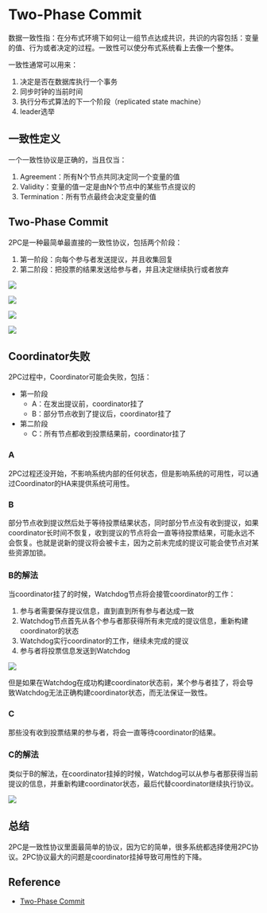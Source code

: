 # Two-Phase Commit

数据一致性指：在分布式环境下如何让一组节点达成共识，共识的内容包括：变量的值、行为或者决定的过程。一致性可以使分布式系统看上去像一个整体。

一致性通常可以用来：
1. 决定是否在数据库执行一个事务
2. 同步时钟的当前时间
3. 执行分布式算法的下一个阶段（replicated state machine）
4. leader选举

## 一致性定义
一个一致性协议是正确的，当且仅当：
1. Agreement：所有N个节点共同决定同一个变量的值
2. Validity：变量的值一定是由N个节点中的某些节点提议的
3. Termination：所有节点最终会决定变量的值

## Two-Phase Commit
2PC是一种最简单最直接的一致性协议，包括两个阶段：
1. 第一阶段：向每个参与者发送提议，并且收集回复
2. 第二阶段：把投票的结果发送给参与者，并且决定继续执行或者放弃

![](http://the-paper-trail.org/blog/wp-content/uploads/2010/01/tpc-fault-free-phase-1.png)

![](http://the-paper-trail.org/blog/wp-content/uploads/2010/01/tpc-fault-free-phase-2.png)

![](http://blog.chinaunix.net/attachment/201207/15/27105712_1342359032LzmK.png)

![](http://blog.chinaunix.net/attachment/201207/15/27105712_1342358417Cwr1.jpg)

## Coordinator失败
2PC过程中，Coordinator可能会失败，包括：
- 第一阶段
  - A：在发出提议前，coordinator挂了
  - B：部分节点收到了提议后，coordinator挂了
- 第二阶段
  - C：所有节点都收到投票结果前，coordinator挂了

### A
2PC过程还没开始，不影响系统内部的任何状态，但是影响系统的可用性，可以通过Coordinator的HA来提供系统可用性。

### B
部分节点收到提议然后处于等待投票结果状态，同时部分节点没有收到提议，如果coordinator长时间不恢复，收到提议的节点将会一直等待投票结果，可能永远不会恢复。也就是说新的提议将会被卡主，因为之前未完成的提议可能会使节点对某些资源加锁。

### B的解法
当coordinator挂了的时候，Watchdog节点将会接管coordinator的工作：
1. 参与者需要保存提议信息，直到直到所有参与者达成一致
2. Watchdog节点首先从各个参与者那获得所有未完成的提议信息，重新构建coordinator的状态
3. Watchdog实行coordinator的工作，继续未完成的提议
4. 参与者将投票信息发送到Watchdog

![](http://the-paper-trail.org/blog/wp-content/uploads/2010/01/tpc-coordinator-fails-phase-1.png)

但是如果在Watchdog在成功构建coordinator状态前，某个参与者挂了，将会导致Watchdog无法正确构建coordinator状态，而无法保证一致性。

### C
那些没有收到投票结果的参与者，将会一直等待coordinator的结果。

### C的解法
类似于B的解法，在coordinator挂掉的时候，Watchdog可以从参与者那获得当前提议的信息，并重新构建coordinator状态，最后代替coordinator继续执行协议。

![](http://the-paper-trail.org/blog/wp-content/uploads/2010/01/tpc-coordinator-fails-phase-2.png)

## 总结
2PC是一致性协议里面最简单的协议，因为它的简单，很多系统都选择使用2PC协议。2PC协议最大的问题是coordinator挂掉导致可用性的下降。

## Reference
- [Two-Phase Commit](http://the-paper-trail.org/blog/consensus-protocols-two-phase-commit/)
